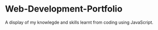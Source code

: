 # Web-Development-Portfolio
 A display of my knowlegde and skills learnt from coding using JavaScript.
